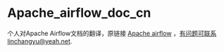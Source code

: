 # Apache_airflow_doc_cn
个人对Apache Airflow文档的翻译，原链接 [Apache airflow](https://airflow.apache.org/docs/apache-airflow/stable/index.html) ，有问题可联系linchangyu@yeah.net.
